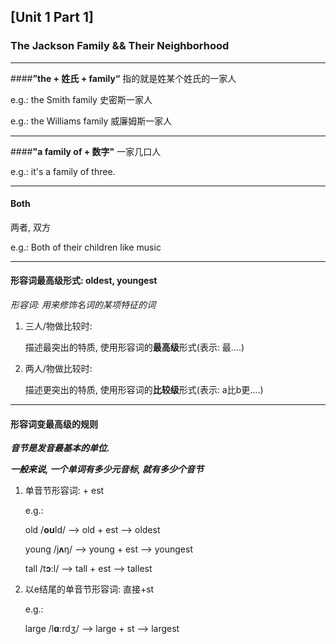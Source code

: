 ## [Unit 1 Part 1] 

### The Jackson Family && Their Neighborhood

---

####**”the + 姓氏 + family“** 指的就是姓某个姓氏的一家人

e.g.: the Smith family 史密斯一家人

e.g.: the Williams family 威廉姆斯一家人

---

####**"a family of + 数字"** 一家几口人

e.g.: it's a family of three.

---

#### Both

两者, 双方

e.g.: Both of their children like music

---

#### 形容词最高级形式: oldest, youngest

*形容词: 用来修饰名词的某项特征的词*

1. 三人/物做比较时:

   描述最突出的特质, 使用形容词的**最高级**形式(表示: 最....)

2. 两人/物做比较时:

   描述更突出的特质, 使用形容词的**比较级**形式(表示: a比b更....)

---

#### 形容词变最高级的规则

***音节是发音最基本的单位.***

***一般来说, 一个单词有多少元音标, 就有多少个音节***

1. 单音节形容词: + est

   e.g.: 

   old /**oʊ**ld/ --> old + est  --> oldest

   young /j**ʌ**ŋ/ --> young + est --> youngest

   tall /t**ɔː**l/ --> tall + est --> tallest

2. 以e结尾的单音节形容词: 直接+st

   e.g.:

   large /l**ɑː**rdʒ/ --> large + st --> largest

   